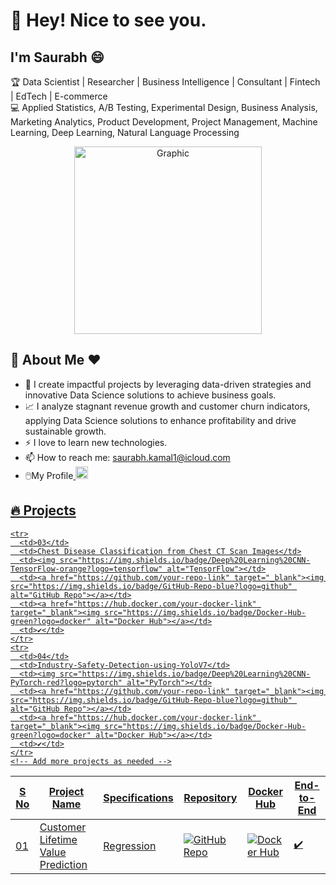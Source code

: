 # 👋 Hey! Nice to see you.

## I'm Saurabh 😄

🏆 Data Scientist | Researcher | Business Intelligence | Consultant | Fintech | EdTech | E-commerce  
💻 Applied Statistics, A/B Testing, Experimental Design, Business Analysis, Marketing Analytics, Product Development, Project Management, Machine Learning, Deep Learning, Natural Language Processing  

<div align="center">
    <img src="https://imarticus.org/blog/wp-content/uploads/2020/09/rt.gif" alt="Graphic" width="300">
</div>

## 👋 About Me ❤️
- 🌱 I create impactful projects by leveraging data-driven strategies and innovative Data Science solutions to achieve business goals.
- 📈 I analyze stagnant revenue growth and customer churn indicators, applying Data Science solutions to enhance profitability and drive sustainable growth.
- ⚡ I love to learn new technologies. 
- 📫 How to reach me: saurabh.kamal1@icloud.com
- 🖱️My Profile<a href="https://www.linkedin.com/in/saurabh-kamal/" target="_blank">
    <img src="https://cdn-icons-png.flaticon.com/512/174/174857.png" alt="LinkedIn" width="20" style="margin-right: 10px;">


## 🔥 Projects

<table>
  <thead>
    <tr>
      <th>S No</th>
      <th>Project Name</th>
      <th>Specifications</th>
      <th>Repository</th>
      <th>Docker Hub</th>
      <th>End-to-End</th>
    </tr>
  </thead>
  <tbody>
    <tr>
      <td>01</td>
      <td>Customer Lifetime Value Prediction</td>
      <td>Regression</td>
      <td><a href="https://github.com/saurabhkamal/clvproject" target="_blank"><img src="https://img.shields.io/badge/GitHub-Repo-blue?logo=github" alt="GitHub Repo"></a></td>
      <td><a href="https://hub.docker.com/your-docker-link" target="_blank"><img src="https://img.shields.io/badge/Docker-Hub-green?logo=docker" alt="Docker Hub"></a></td>
      <td>✔️</td>
   

    <tr>
      <td>03</td>
      <td>Chest Disease Classification from Chest CT Scan Images</td>
      <td><img src="https://img.shields.io/badge/Deep%20Learning%20CNN-TensorFlow-orange?logo=tensorflow" alt="TensorFlow"></td>
      <td><a href="https://github.com/your-repo-link" target="_blank"><img src="https://img.shields.io/badge/GitHub-Repo-blue?logo=github" alt="GitHub Repo"></a></td>
      <td><a href="https://hub.docker.com/your-docker-link" target="_blank"><img src="https://img.shields.io/badge/Docker-Hub-green?logo=docker" alt="Docker Hub"></a></td>
      <td>✔️</td>
    </tr>
    <tr>
      <td>04</td>
      <td>Industry-Safety-Detection-using-YoloV7</td>
      <td><img src="https://img.shields.io/badge/Deep%20Learning%20CNN-PyTorch-red?logo=pytorch" alt="PyTorch"></td>
      <td><a href="https://github.com/your-repo-link" target="_blank"><img src="https://img.shields.io/badge/GitHub-Repo-blue?logo=github" alt="GitHub Repo"></a></td>
      <td><a href="https://hub.docker.com/your-docker-link" target="_blank"><img src="https://img.shields.io/badge/Docker-Hub-green?logo=docker" alt="Docker Hub"></a></td>
      <td>✔️</td>
    </tr>
    <!-- Add more projects as needed -->
  </tbody>
</table>


